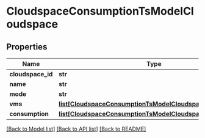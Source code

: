 # CloudspaceConsumptionTsModelCloudspace

## Properties
Name | Type | Description | Notes
------------ | ------------- | ------------- | -------------
**cloudspace_id** | **str** |  | [optional] 
**name** | **str** |  | [optional] 
**mode** | **str** |  | [optional] 
**vms** | [**list[CloudspaceConsumptionTsModelCloudspaceVms]**](CloudspaceConsumptionTsModelCloudspaceVms.md) |  | [optional] 
**consumption** | [**list[CloudspaceConsumptionTsModelCloudspaceConsumption]**](CloudspaceConsumptionTsModelCloudspaceConsumption.md) |  | [optional] 

[[Back to Model list]](../README.md#documentation-for-models) [[Back to API list]](../README.md#documentation-for-api-endpoints) [[Back to README]](../README.md)


